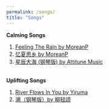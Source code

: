 ```yaml
---
permalink: /songs/
title: "Songs"
---
```

<style>
::selection {
  color: white;
  background: #009dff;
}
</style>
<head> 
<link rel="stylesheet" href="https://cdnjs.cloudflare.com/ajax/libs/font-awesome/4.7.0/css/font-awesome.min.css">
</head>

<i class="fa fa-smile-o"></i> <b class="font-size:+2">Calming Songs</b>
<ol>
  <li><a href="https://www.youtube.com/watch?v=E-1sQNMBHjE" target="_blank">Feeling The Rain by MoreanP</a></li>
  <li><a href="https://www.youtube.com/watch?v=B-rK_GkgRAU" target="_blank">忆夏思乡 by MoreanP</a></li>
  <li><a href="https://www.youtube.com/watch?v=-z-V24EK5t4" target="_blank">星辰大海 (钢琴版) by Attitune Music</a></li>

</ol>

<br>
<i class="fa fa-lightbulb-o"></i> <b class="font-size:+2">Uplifting Songs</b>
<ol>
  <li><a href="https://www.youtube.com/watch?v=7maJOI3QMu0" target="_blank">River Flows In You by Yiruma</a></li>
  <li><a href="https://www.youtube.com/watch?v=zyfoIw4L0Bw" target="_blank">溯（钢琴版）by 柳轻颂</a></li>

</ol>
<br>
